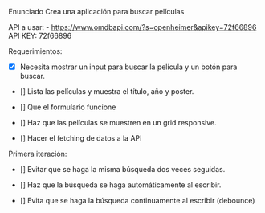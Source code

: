 Enunciado
Crea una aplicación para buscar películas

API a usar: - https://www.omdbapi.com/?s=openheimer&apikey=72f66896
API KEY: 72f66896

Requerimientos:

- [x] Necesita mostrar un input para buscar la película y un botón para buscar.

- [] Lista las películas y muestra el título, año y poster.

- [] Que el formulario funcione

- [] Haz que las películas se muestren en un grid responsive.

- [] Hacer el fetching de datos a la API

Primera iteración:

- [] Evitar que se haga la misma búsqueda dos veces seguidas.

- [] Haz que la búsqueda se haga automáticamente al escribir.

- [] Evita que se haga la búsqueda continuamente al escribir (debounce)